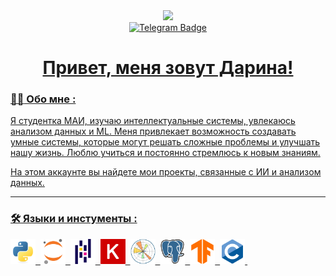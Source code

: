 <div id="header" align="center">
  <img src="https://i.giphy.com/media/v1.Y2lkPTc5MGI3NjExa3R0eWE3bm41MXkxdHdkMXVyaHYxNjc5ejN3YWRsenV5Y3J6aW1waCZlcD12MV9pbnRlcm5hbF9naWZfYnlfaWQmY3Q9cw/WIQ0N0OUvei1OW1h9Z/giphy.gif" width="300"/>
</div>
<div id="badges" align = "center">
  <a href="https://t.me/bersenevskayyya">
  <img src="https://img.shields.io/badge/Telegram-blue?style=for-the-badge&logo=telegram&logoColor=white" alt="Telegram Badge"/>
</div>
<h1 align = "center">
  Привет, меня зовут Дарина!
</h1>

### :woman_technologist: Обо мне :
Я студентка МАИ, изучаю интеллектуальные системы, увлекаюсь анализом данных и ML. 
Меня привлекает возможность создавать умные системы, которые могут решать сложные проблемы и улучшать нашу жизнь. Люблю учиться и постоянно стремлюсь к новым знаниям. 

На этом аккаунте вы найдете мои проекты, связанные с ИИ и анализом данных.

---

### :hammer_and_wrench: Языки и инстументы :
<div>
  <img src="https://github.com/devicons/devicon/blob/master/icons/python/python-original.svg" title="Python" alt="Python" width="40" height="40"/>&nbsp;
  <img src="https://github.com/devicons/devicon/blob/master/icons/jupyter/jupyter-original.svg" title="Jupiter" alt="Jupiter" width="40" height="40"/>&nbsp;
  <img src="https://github.com/devicons/devicon/blob/master/icons/pandas/pandas-original.svg" title="Pandas" alt="Pandas" width="40" height="40"/>&nbsp;
  <img src="https://github.com/devicons/devicon/blob/master/icons/keras/keras-original.svg" title="Keras" alt="Keras" width="40" height="40"/>&nbsp;
  <img src="https://github.com/devicons/devicon/blob/master/icons/matplotlib/matplotlib-original.svg" title="Matplotlib" alt="Matplotlib" width="40" height="40"/>&nbsp;
  <img src="https://github.com/devicons/devicon/blob/master/icons/postgresql/postgresql-original.svg" title="PostgreSQL" alt="PostgreSQL" width="40" height="40"/>&nbsp;
  <img src="https://github.com/devicons/devicon/blob/master/icons/tensorflow/tensorflow-original.svg" title="Tensorflow" alt="Tensorflow" width="40" height="40"/>&nbsp;
  <img src="https://github.com/devicons/devicon/blob/master/icons/c/c-original.svg" title="C" alt="C" width="40" height="40"/>&nbsp;
<div>

